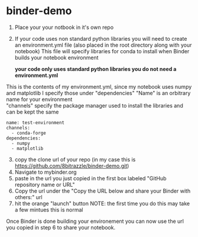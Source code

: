 # binder-demo

1. Place your your notbook in it's own repo

2. If your code uses non standard python libraries you will need to create an environment.yml file (also placed in the root directory along with your notebook)
   This file will specify libraries for conda to install when Binder builds your notebook environment
   
   **your code only uses standard python libraries you do not need a environment.yml**

This is the contents of my environment.yml, since my notebook uses numpy and matplotlib I specify those under "dependencies"
"Name" is an orbitrary name for your environment\
"channels" specify the package manager used to install the libraries and can be kept the same
```
name: test-environment
channels:
  - conda-forge
dependencies:
  - numpy
  - matplotlib
```  
  
3. copy the clone url of your repo (in my case this is https://github.com/8bitrazzle/binder-demo.git)
4. Navigate to mybinder.org
5. paste in the url you just copied in the first box labeled "GitHub repository name or URL"
6. Copy the url under the "Copy the URL below and share your Binder with others:" url
7. hit the orange "launch" button 
   NOTE: the first time you do this may take a few mintues this is normal

Once Binder is done building your environement you can now use the url you copied in step 6 to share your notebook.
